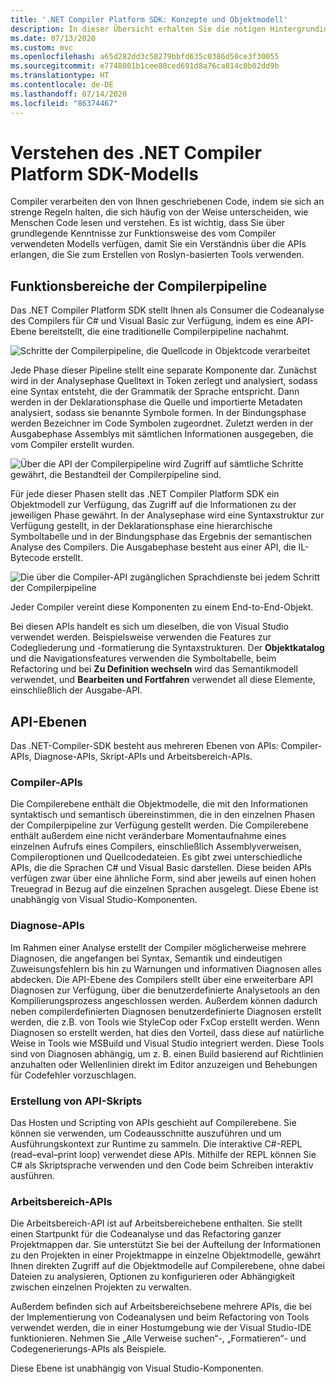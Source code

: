 ```yaml
---
title: '.NET Compiler Platform SDK: Konzepte und Objektmodell'
description: In dieser Übersicht erhalten Sie die nötigen Hintergrundinformationen, damit Sie effektiv mit dem .NET Compiler SDK arbeiten können. Erfahren Sie mehr über API-Ebenen, die wichtigsten beteiligten Typen und das gesamte Objektmodell.
ms.date: 07/13/2020
ms.custom: mvc
ms.openlocfilehash: a65d282dd3c58279bbfd635c0386d50ce3f30055
ms.sourcegitcommit: e7748001b1cee80ced691d8a76ca814c0b02dd9b
ms.translationtype: HT
ms.contentlocale: de-DE
ms.lasthandoff: 07/14/2020
ms.locfileid: "86374467"
---
```

# <a name="understand-the-net-compiler-platform-sdk-model"></a>Verstehen des .NET Compiler Platform SDK-Modells

Compiler verarbeiten den von Ihnen geschriebenen Code, indem sie sich an strenge Regeln halten, die sich häufig von der Weise unterscheiden, wie Menschen Code lesen und verstehen. Es ist wichtig, dass Sie über grundlegende Kenntnisse zur Funktionsweise des vom Compiler verwendeten Modells verfügen, damit Sie ein Verständnis über die APIs erlangen, die Sie zum Erstellen von Roslyn-basierten Tools verwenden.

## <a name="compiler-pipeline-functional-areas"></a>Funktionsbereiche der Compilerpipeline

Das .NET Compiler Platform SDK stellt Ihnen als Consumer die Codeanalyse des Compilers für C# und Visual Basic zur Verfügung, indem es eine API-Ebene bereitstellt, die eine traditionelle Compilerpipeline nachahmt.

![Schritte der Compilerpipeline, die Quellcode in Objektcode verarbeitet](media/compiler-api-model/compiler-pipeline.png)

Jede Phase dieser Pipeline stellt eine separate Komponente dar. Zunächst wird in der Analysephase Quelltext in Token zerlegt und analysiert, sodass eine Syntax entsteht, die der Grammatik der Sprache entspricht. Dann werden in der Deklarationsphase die Quelle und importierte Metadaten analysiert, sodass sie benannte Symbole formen. In der Bindungsphase werden Bezeichner im Code Symbolen zugeordnet. Zuletzt werden in der Ausgabephase Assemblys mit sämtlichen Informationen ausgegeben, die vom Compiler erstellt wurden.

![Über die API der Compilerpipeline wird Zugriff auf sämtliche Schritte gewährt, die Bestandteil der Compilerpipeline sind.](media/compiler-api-model/compiler-pipeline-api.png)

Für jede dieser Phasen stellt das .NET Compiler Platform SDK ein Objektmodell zur Verfügung, das Zugriff auf die Informationen zu der jeweiligen Phase gewährt. In der Analysephase wird eine Syntaxstruktur zur Verfügung gestellt, in der Deklarationsphase eine hierarchische Symboltabelle und in der Bindungsphase das Ergebnis der semantischen Analyse des Compilers. Die Ausgabephase besteht aus einer API, die IL-Bytecode erstellt.

![Die über die Compiler-API zugänglichen Sprachdienste bei jedem Schritt der Compilerpipeline](media/compiler-api-model/compiler-pipeline-lang-svc.png)

Jeder Compiler vereint diese Komponenten zu einem End-to-End-Objekt.

Bei diesen APIs handelt es sich um dieselben, die von Visual Studio verwendet werden. Beispielsweise verwenden die Features zur Codegliederung und -formatierung die Syntaxstrukturen. Der **Objektkatalog** und die Navigationsfeatures verwenden die Symboltabelle, beim Refactoring und bei **Zu Definition wechseln** wird das Semantikmodell verwendet, und **Bearbeiten und Fortfahren** verwendet all diese Elemente, einschließlich der Ausgabe-API.

## <a name="api-layers"></a>API-Ebenen

Das .NET-Compiler-SDK besteht aus mehreren Ebenen von APIs: Compiler-APIs, Diagnose-APIs, Skript-APIs und Arbeitsbereich-APIs.

### <a name="compiler-apis"></a>Compiler-APIs

Die Compilerebene enthält die Objektmodelle, die mit den Informationen syntaktisch und semantisch übereinstimmen, die in den einzelnen Phasen der Compilerpipeline zur Verfügung gestellt werden. Die Compilerebene enthält außerdem eine nicht veränderbare Momentaufnahme eines einzelnen Aufrufs eines Compilers, einschließlich Assemblyverweisen, Compileroptionen und Quellcodedateien. Es gibt zwei unterschiedliche APIs, die die Sprachen C# und Visual Basic darstellen. Diese beiden APIs verfügen zwar über eine ähnliche Form, sind aber jeweils auf einen hohen Treuegrad in Bezug auf die einzelnen Sprachen ausgelegt. Diese Ebene ist unabhängig von Visual Studio-Komponenten.

### <a name="diagnostic-apis"></a>Diagnose-APIs

Im Rahmen einer Analyse erstellt der Compiler möglicherweise mehrere Diagnosen, die angefangen bei Syntax, Semantik und eindeutigen Zuweisungsfehlern bis hin zu Warnungen und informativen Diagnosen alles abdecken. Die API-Ebene des Compilers stellt über eine erweiterbare API Diagnosen zur Verfügung, über die benutzerdefinierte Analysetools an den Kompilierungsprozess angeschlossen werden. Außerdem können dadurch neben compilerdefinierten Diagnosen benutzerdefinierte Diagnosen erstellt werden, die z.B. von Tools wie StyleCop oder FxCop erstellt werden. Wenn Diagnosen so erstellt werden, hat dies den Vorteil, dass diese auf natürliche Weise in Tools wie MSBuild und Visual Studio integriert werden. Diese Tools sind von Diagnosen abhängig, um z. B. einen Build basierend auf Richtlinien anzuhalten oder Wellenlinien direkt im Editor anzuzeigen und Behebungen für Codefehler vorzuschlagen.

### <a name="scripting-apis"></a>Erstellung von API-Skripts

Das Hosten und Scripting von APIs geschieht auf Compilerebene. Sie können sie verwenden, um Codeausschnitte auszuführen und um Ausführungskontext zur Runtime zu sammeln.
Die interaktive C#-REPL (read–eval–print loop) verwendet diese APIs. Mithilfe der REPL können Sie C# als Skriptsprache verwenden und den Code beim Schreiben interaktiv ausführen.

### <a name="workspaces-apis"></a>Arbeitsbereich-APIs

Die Arbeitsbereich-API ist auf Arbeitsbereichebene enthalten. Sie stellt einen Startpunkt für die Codeanalyse und das Refactoring ganzer Projektmappen dar. Sie unterstützt Sie bei der Aufteilung der Informationen zu den Projekten in einer Projektmappe in einzelne Objektmodelle, gewährt Ihnen direkten Zugriff auf die Objektmodelle auf Compilerebene, ohne dabei Dateien zu analysieren, Optionen zu konfigurieren oder Abhängigkeit zwischen einzelnen Projekten zu verwalten.

Außerdem befinden sich auf Arbeitsbereichsebene mehrere APIs, die bei der Implementierung von Codeanalysen und beim Refactoring von Tools verwendet werden, die in einer Hostumgebung wie der Visual Studio-IDE funktionieren. Nehmen Sie „Alle Verweise suchen“-, „Formatieren“- und Codegenerierungs-APIs als Beispiele.

Diese Ebene ist unabhängig von Visual Studio-Komponenten.
